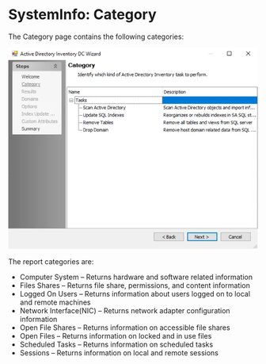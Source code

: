 # SystemInfo: Category

The Category page contains the following categories:

![System Info Data Collector Wizard Category page](../../../../../../static/img/product_docs/accessanalyzer/admin/datacollector/adinventory/category.webp)

The report categories are:

- Computer System – Returns hardware and software related information
- Files Shares – Returns file share, permissions, and content information
- Logged On Users – Returns information about users logged on to local and remote machines
- Network Interface(NIC) – Returns network adapter configuration information
- Open File Shares – Returns information on accessible file shares
- Open Files – Returns information on locked and in use files
- Scheduled Tasks – Returns information on scheduled tasks
- Sessions – Returns information on local and remote sessions
